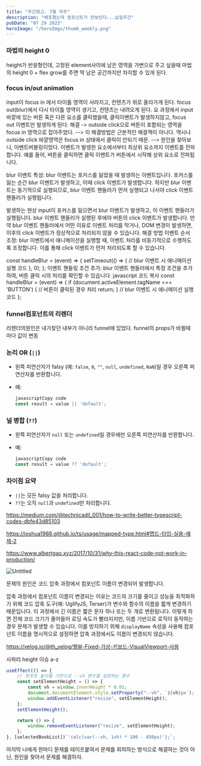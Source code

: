 ```yaml
---
title: "주간회고- 7월 막주"
description: "배포했는데 컴포넌트가 안보인다...삽질주간"
pubDate: "07 29 2023"
heroImage: "/heroImgs/thumb_weekly.png"
---
```


### 마법의 height 0

height가 반응형인데, 고정된 element사이에 남은 영역을 가변으로 주고 싶을때 마법의 height 0 + flex grow를 주면
딱 남은 공간까지만 차지할 수 있게 된다.

### focus in/out animation

input이 focus in 에서 타이틀 영역이 사라지고, 컨텐츠가 위로 올라가게 된다.
focus out(blur)에서 다시 타이틀 영역이 생기고, 컨텐츠는 내려오게 된다.
요 과정에서 input 바깥에 있는 버튼 혹은 다른 요소를 클릭했을때, 클릭이벤트가 발생하지않고, focus out 이벤트만 발생하게 된다.
해결 -> outside click으로 버튼이 포함되는 영역을 focus in 영역으로 잡아주었다.
--> 이 해결방법은 근본적인 해결책이 아니다. 역시나 outside click 바깥영역은 focus in 상태에서 클릭이 안되기 때문.
--> 원인을 찾아보니, 이벤트버블링이었다.
이벤트가 발생한 요소에서부터 최상위 요소까지 이벤트를 전파합니다. 예를 들어, 버튼을 클릭하면 클릭 이벤트가 버튼에서 시작해 상위 요소로 전파됩니다.

blur 이벤트 특성: blur 이벤트는 포커스를 잃었을 때 발생하는 이벤트입니다. 포커스를 잃는 순간 blur 이벤트가 발생하고, 이때 click 이벤트가 발생합니다. 하지만 blur 이벤트는 동기적으로 실행되므로, blur 이벤트 핸들러가 먼저 실행되고 나서야 click 이벤트 핸들러가 실행됩니다.

발생하는 현상
input이 포커스를 잃으면서 blur 이벤트가 발생하고, 이 이벤트 핸들러가 실행됩니다.
blur 이벤트 핸들러가 실행된 후에야 버튼의 click 이벤트가 발생합니다.
만약 blur 이벤트 핸들러에서 어떤 이유로 이벤트 처리를 막거나, DOM 변경이 발생하면, 이후의 click 이벤트가 정상적으로 처리되지 않을 수 있습니다.
해결 방법
이벤트 순서 조정: blur 이벤트에서 애니메이션을 실행할 때, 이벤트 처리를 비동기적으로 수행하도록 조정합니다. 이를 통해 click 이벤트가 먼저 처리되도록 할 수 있습니다.

const handleBlur = (event) => {
setTimeout(() => {
// blur 이벤트 시 애니메이션 실행 코드
}, 0);
};
이벤트 핸들링 조건 추가: blur 이벤트 핸들러에서 특정 조건을 추가하여, 버튼 클릭 시의 처리를 확인할 수 있습니다.
javascript
코드 복사
const handleBlur = (event) => {
if (document.activeElement.tagName === 'BUTTON') {
// 버튼이 클릭된 경우 처리
return;
}
// blur 이벤트 시 애니메이션 실행 코드
};

### funnel컴포넌트의 리렌더

리렌더의원인은 내가찾던 내부가 아니라 funnel에 있었다.
funnel의 props가 바뀔때마다 값이 변동

### 논리 OR (`||`)

- 왼쪽 피연산자가 falsy (예: `false`, `0`, `""`, `null`, `undefined`, `NaN`)일 경우 오른쪽 피연산자를 반환합니다.
- 예:

  ```jsx
  javascriptCopy code
  const result = value || 'default';

  ```

### 널 병합 (`??`)

- 왼쪽 피연산자가 `null` 또는 `undefined`일 경우에만 오른쪽 피연산자를 반환합니다.
- 예:

  ```jsx
  javascriptCopy code
  const result = value ?? 'default';

  ```

### 차이점 요약

- `||`는 모든 falsy 값을 처리합니다.
- `??`는 오직 `null`과 `undefined`만 처리합니다.

https://medium.com/@technicadil_001/how-to-write-better-typescript-codes-dbfe43d85103

https://joshua1988.github.io/ts/usage/mapped-type.html#맵드-타입-실용-예제-2

https://www.albertgao.xyz/2017/10/31/why-this-react-code-not-work-in-production/

![Untitled](https://prod-files-secure.s3.us-west-2.amazonaws.com/2fc50c45-d830-4bf0-a19c-122e444c1b64/c133c558-e85c-44e8-8438-92fcfeeb988a/Untitled.png)

문제의 원인은 코드 압축 과정에서 컴포넌트 이름이 변경되어 발생합니다.

압축 과정에서 컴포넌트 이름이 변경되는 이유는 코드의 크기를 줄이고 성능을 최적화하기 위해 코드 압축 도구(예: UglifyJS, Terser)가 변수와 함수의 이름을 짧게 변경하기 때문입니다. 이 과정에서 긴 이름은 짧은 문자 하나 또는 두 개로 변환됩니다. 이렇게 하면 전체 코드 크기가 줄어들어 로딩 속도가 빨라지지만, 이름 기반으로 로직이 동작하는 경우 문제가 발생할 수 있습니다. 이를 방지하기 위해 `displayName` 속성을 사용해 컴포넌트 이름을 명시적으로 설정하면 압축 과정에서도 이름이 변경되지 않습니다.

https://velog.io/@th_velog/웹뷰-Fixed-가상-키보드-VisualViewport-사용

사파리 height 이슈 a-z

```jsx
useEffect(() => {
	// 뷰포트 높이를 기반으로 --vh 변수를 설정하는 함수
	const setElementHeight = () => {
		const vh = window.innerHeight * 0.01;
		document.documentElement.style.setProperty("--vh", `${vh}px`);
		window.addEventListener("resize", setElementHeight);
	};
	setElementHeight();

	return () => {
		window.removeEventListener("resize", setElementHeight);
	};
}, [selectedBookList])`'calc(var(--vh, 1vh) * 100 - 450px)'};`;
```

마지막 나에게 한마디
문제를 테이프붙여서 문제를 회피하는 방식으로 해결하는 것이 아닌,
원인을 찾아서 문제를 해결하자.
